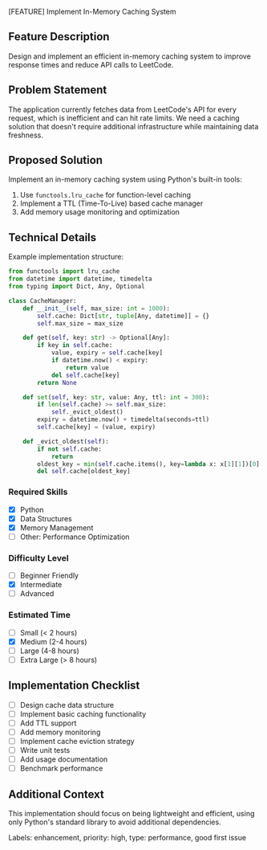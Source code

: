 [FEATURE] Implement In-Memory Caching System

## Feature Description
Design and implement an efficient in-memory caching system to improve response times and reduce API calls to LeetCode.

## Problem Statement
The application currently fetches data from LeetCode's API for every request, which is inefficient and can hit rate limits. We need a caching solution that doesn't require additional infrastructure while maintaining data freshness.

## Proposed Solution
Implement an in-memory caching system using Python's built-in tools:
1. Use `functools.lru_cache` for function-level caching
2. Implement a TTL (Time-To-Live) based cache manager
3. Add memory usage monitoring and optimization

## Technical Details
Example implementation structure:
```python
from functools import lru_cache
from datetime import datetime, timedelta
from typing import Dict, Any, Optional

class CacheManager:
    def __init__(self, max_size: int = 1000):
        self.cache: Dict[str, tuple[Any, datetime]] = {}
        self.max_size = max_size

    def get(self, key: str) -> Optional[Any]:
        if key in self.cache:
            value, expiry = self.cache[key]
            if datetime.now() < expiry:
                return value
            del self.cache[key]
        return None

    def set(self, key: str, value: Any, ttl: int = 300):
        if len(self.cache) >= self.max_size:
            self._evict_oldest()
        expiry = datetime.now() + timedelta(seconds=ttl)
        self.cache[key] = (value, expiry)

    def _evict_oldest(self):
        if not self.cache:
            return
        oldest_key = min(self.cache.items(), key=lambda x: x[1][1])[0]
        del self.cache[oldest_key]
```

### Required Skills
- [x] Python
- [x] Data Structures
- [x] Memory Management
- [ ] Other: Performance Optimization

### Difficulty Level
- [ ] Beginner Friendly
- [x] Intermediate
- [ ] Advanced

### Estimated Time
- [ ] Small (< 2 hours)
- [x] Medium (2-4 hours)
- [ ] Large (4-8 hours)
- [ ] Extra Large (> 8 hours)

## Implementation Checklist
- [ ] Design cache data structure
- [ ] Implement basic caching functionality
- [ ] Add TTL support
- [ ] Add memory monitoring
- [ ] Implement cache eviction strategy
- [ ] Write unit tests
- [ ] Add usage documentation
- [ ] Benchmark performance

## Additional Context
This implementation should focus on being lightweight and efficient, using only Python's standard library to avoid additional dependencies.

Labels: enhancement, priority: high, type: performance, good first issue

